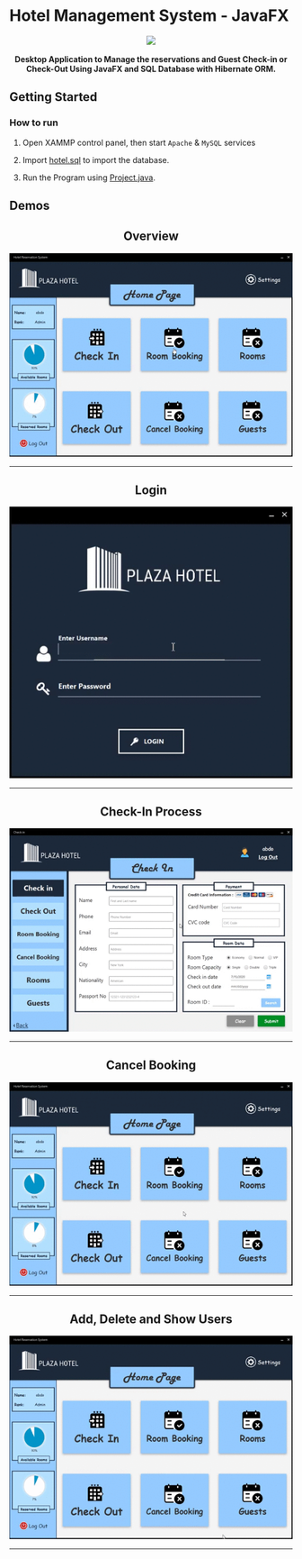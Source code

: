 # Hotel Management System - JavaFX 

<div align="center">
<img src="https://i.imgur.com/Fk7sfMT.jpg" >
<strong><p>Desktop Application to Manage the reservations and Guest Check-in or Check-Out Using JavaFX and SQL Database with Hibernate ORM. </p></strong>
</div>

## Getting Started
### How to run

1. Open XAMMP control panel, then start `Apache` & `MySQL` services

2. Import [hotel.sql](/hotel.sql) to import the database.

3. Run the Program using [Project.java](/src/project/Project.java).


## Demos


<div align="center">
  <h2>Overview</h2>
<img src="/screenshots/001.gif" alt= "image">
</div>

-----

<div align="center">
  <h2>Login</h2>
<img src="/screenshots/005.gif" alt= "image">
</div>

-----


<div align="center">
  <h2>Check-In Process</h2>
<img src="/screenshots/002.gif" alt= "image">
</div>

-----


<div align="center">
  <h2>Cancel Booking</h2>
<img src="/screenshots/003.gif" alt= "image">
</div>

-----


<div align="center">
  <h2>Add, Delete and Show Users</h2>
<img src="/screenshots/004.gif" alt= "image">
</div>

----

